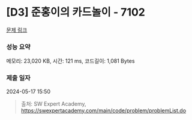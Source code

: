 # [D3] 준홍이의 카드놀이 - 7102 

[문제 링크](https://swexpertacademy.com/main/code/problem/problemDetail.do?contestProbId=AWkIlHWqBYcDFAXC) 

### 성능 요약

메모리: 23,020 KB, 시간: 121 ms, 코드길이: 1,081 Bytes

### 제출 일자

2024-05-17 15:50



> 출처: SW Expert Academy, https://swexpertacademy.com/main/code/problem/problemList.do